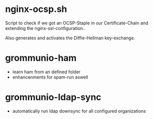 # nginx-ocsp.sh
Script to check if we got an OCSP-Staple in our Certificate-Chain and extending the nginx-ssl-configuration..

Also generates and activates the Diffie-Hellman key-exchange.

# grommunio-ham
- learn ham from an defined folder
- enhancenments for spam-run aswell

# grommunio-ldap-sync
- automatically run ldap downsync for all configured organizations
